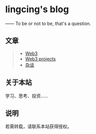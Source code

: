 lingcing's blog
===========
—— To be or not to be, that's a question.


## 文章
> * [Web3](/web3/)
> * [Web3 projects](/web3_projects/)
> * [杂谈](/growth/)

## 关于本站

学习、思考、投资……

## 说明

若需转载，请联系本站获得授权。
